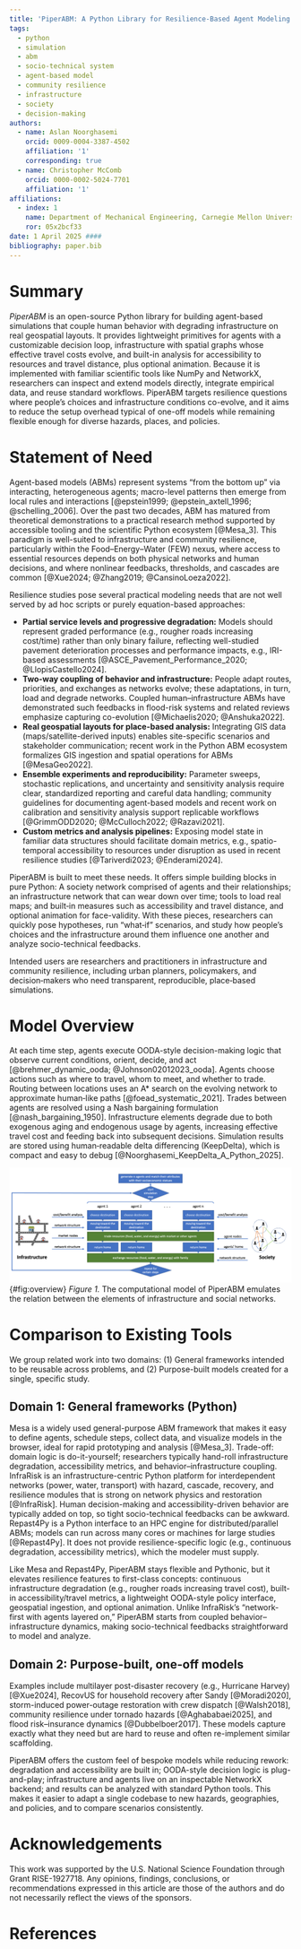 ```yaml
---
title: 'PiperABM: A Python Library for Resilience-Based Agent Modeling'
tags:
  - python
  - simulation
  - abm
  - socio-technical system
  - agent-based model
  - community resilience
  - infrastructure
  - society
  - decision-making
authors:
  - name: Aslan Noorghasemi 
    orcid: 0009-0004-3387-4502
    affiliation: '1'
    corresponding: true
  - name: Christopher McComb
    orcid: 0000-0002-5024-7701
    affiliation: '1'
affiliations:
  - index: 1
    name: Department of Mechanical Engineering, Carnegie Mellon University, USA
    ror: 05x2bcf33
date: 1 April 2025 ####
bibliography: paper.bib
---
```


# Summary

_PiperABM_ is an open-source Python library for building agent-based simulations that couple human behavior with degrading infrastructure on real geospatial layouts. It provides lightweight primitives for agents with a customizable decision loop, infrastructure with spatial graphs whose effective travel costs evolve, and built-in analysis for accessibility to resources and travel distance, plus optional animation. Because it is implemented with familiar scientific tools like NumPy and NetworkX, researchers can inspect and extend models directly, integrate empirical data, and reuse standard workflows. PiperABM targets resilience questions where people’s choices and infrastructure conditions co-evolve, and it aims to reduce the setup overhead typical of one-off models while remaining flexible enough for diverse hazards, places, and policies.

# Statement of Need

Agent-based models (ABMs) represent systems “from the bottom up” via interacting, heterogeneous agents; macro-level patterns then emerge from local rules and interactions [@epstein1999; @epstein_axtell_1996; @schelling_2006]. Over the past two decades, ABM has matured from theoretical demonstrations to a practical research method supported by accessible tooling and the scientific Python ecosystem [@Mesa_3]. This paradigm is well-suited to infrastructure and community resilience, particularly within the Food–Energy–Water (FEW) nexus, where access to essential resources depends on both physical networks and human decisions, and where nonlinear feedbacks, thresholds, and cascades are common [@Xue2024; @Zhang2019; @CansinoLoeza2022].

Resilience studies pose several practical modeling needs that are not well served by ad hoc scripts or purely equation-based approaches:

- **Partial service levels and progressive degradation:** Models should represent graded performance (e.g., rougher roads increasing cost/time) rather than only binary failure, reflecting well-studied pavement deterioration processes and performance impacts, e.g., IRI-based assessments [@ASCE_Pavement_Performance_2020; @LlopisCastello2024].
- **Two-way coupling of behavior and infrastructure:** People adapt routes, priorities, and exchanges as networks evolve; these adaptations, in turn, load and degrade networks. Coupled human–infrastructure ABMs have demonstrated such feedbacks in flood-risk systems and related reviews emphasize capturing co-evolution [@Michaelis2020; @Anshuka2022].
- **Real geospatial layouts for place-based analysis:** Integrating GIS data (maps/satellite-derived inputs) enables site-specific scenarios and stakeholder communication; recent work in the Python ABM ecosystem formalizes GIS ingestion and spatial operations for ABMs [@MesaGeo2022].
- **Ensemble experiments and reproducibility:** Parameter sweeps, stochastic replications, and uncertainty and sensitivity analysis require clear, standardized reporting and careful data handling; community guidelines for documenting agent-based models and recent work on calibration and sensitivity analysis support replicable workflows [@GrimmODD2020; @McCulloch2022; @Razavi2021].
- **Custom metrics and analysis pipelines:** Exposing model state in familiar data structures should facilitate domain metrics, e.g., spatio-temporal accessibility to resources under disruption as used in recent resilience studies [@Tariverdi2023; @Enderami2024].

PiperABM is built to meet these needs. It offers simple building blocks in pure Python: A society network comprised of agents and their relationships; an infrastructure network that can wear down over time; tools to load real maps; and built‑in measures such as accessibility and travel distance, and optional animation for face-validity. With these pieces, researchers can quickly pose hypotheses, run “what‑if” scenarios, and study how people’s choices and the infrastructure around them influence one another and analyze socio-technical feedbacks.

Intended users are researchers and practitioners in infrastructure and community resilience, including urban planners, policymakers, and decision‑makers who need transparent, reproducible, place‑based simulations.

# Model Overview

At each time step, agents execute OODA-style decision-making logic that observe current conditions, orient, decide, and act [@brehmer_dynamic_ooda; @Johnson02012023_ooda]. Agents choose actions such as where to travel, whom to meet, and whether to trade. Routing between locations uses an A* search on the evolving network to approximate human‑like paths [@foead_systematic_2021]. Trades between agents are resolved using a Nash bargaining formulation [@nash_bargaining_1950]. Infrastructure elements degrade due to both exogenous aging and endogenous usage by agents, increasing effective travel cost and feeding back into subsequent decisions. Simulation results are stored using human‑readable delta differencing (KeepDelta), which is compact and easy to debug [@Noorghasemi_KeepDelta_A_Python_2025].

![PiperABM overview: The computational model emulates the relation between the elements of infrastructure and social networks.](./assets/interconnected.png){#fig:overview}
*Figure 1.* The computational model of PiperABM emulates the relation between the elements of infrastructure and social networks.

# Comparison to Existing Tools

We group related work into two domains: (1) General frameworks intended to be reusable across problems, and (2) Purpose-built models created for a single, specific study.

## Domain 1: General frameworks (Python)

Mesa is a widely used general-purpose ABM framework that makes it easy to define agents, schedule steps, collect data, and visualize models in the browser, ideal for rapid prototyping and analysis [@Mesa_3]. Trade-off: domain logic is do-it-yourself; researchers typically hand-roll infrastructure degradation, accessibility metrics, and behavior–infrastructure coupling. InfraRisk is an infrastructure-centric Python platform for interdependent networks (power, water, transport) with hazard, cascade, recovery, and resilience modules that is strong on network physics and restoration [@InfraRisk]. Human decision-making and accessibility-driven behavior are typically added on top, so tight socio-technical feedbacks can be awkward. Repast4Py is a Python interface to an HPC engine for distributed/parallel ABMs; models can run across many cores or machines for large studies [@Repast4Py]. It does not provide resilience-specific logic (e.g., continuous degradation, accessibility metrics), which the modeler must supply.

Like Mesa and Repast4Py, PiperABM stays flexible and Pythonic, but it elevates resilience features to first-class concepts: continuous infrastructure degradation (e.g., rougher roads increasing travel cost), built-in accessibility/travel metrics, a lightweight OODA-style policy interface, geospatial ingestion, and optional animation. Unlike InfraRisk’s “network-first with agents layered on,” PiperABM starts from coupled behavior–infrastructure dynamics, making socio-technical feedbacks straightforward to model and analyze.

## Domain 2: Purpose-built, one-off models

Examples include multilayer post-disaster recovery (e.g., Hurricane Harvey) [@Xue2024], RecovUS for household recovery after Sandy [@Moradi2020], storm-induced power-outage restoration with crew dispatch [@Walsh2018], community resilience under tornado hazards [@Aghababaei2025], and flood risk–insurance dynamics [@Dubbelboer2017]. These models capture exactly what they need but are hard to reuse and often re-implement similar scaffolding.

PiperABM offers the custom feel of bespoke models while reducing rework: degradation and accessibility are built in; OODA-style decision logic is plug-and-play; infrastructure and agents live on an inspectable NetworkX backend; and results can be analyzed with standard Python tools. This makes it easier to adapt a single codebase to new hazards, geographies, and policies, and to compare scenarios consistently.

# Acknowledgements

This work was supported by the U.S. National Science Foundation through Grant RISE-1927718. Any opinions, findings, conclusions, or recommendations expressed in this article are those of the authors and do not necessarily reflect the views of the sponsors.

# References